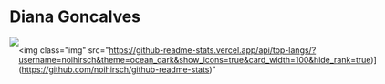 <h1> Diana Goncalves</h1>
<div style="display: flex; flex-direction: row;">
<img class="img" src="https://github-readme-stats.vercel.app/api?username=noihirsch&theme=ocean_dark&show_icons=true&card_width=100&hide_rank=true)](https://github.com/noihirsch/github-readme-stats)"</img>


<img class="img" src="https://github-readme-stats.vercel.app/api/top-langs/?username=noihirsch&theme=ocean_dark&show_icons=true&card_width=100&hide_rank=true)](https://github.com/noihirsch/github-readme-stats)" </img>
</div>
<!---
Noihirsch/Noihirsch is a ✨ special ✨ repository because its `README.md` (this file) appears on your GitHub profile.
You can click the Preview link to take a look at your changes.
--->
